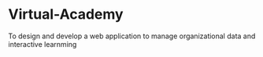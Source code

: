 # Virtual-Academy
To design and develop a web application to manage organizational data and interactive learnming

